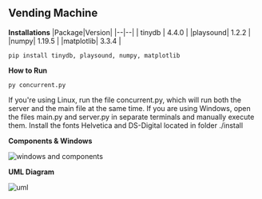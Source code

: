 ## **Vending Machine**

**Installations**
|Package|Version|
|--|--|
| tinydb | 4.4.0 |
|playsound| 1.2.2 |
|numpy| 1.19.5 |
|matplotlib| 3.3.4 |

    pip install tinydb, playsound, numpy, matplotlib

**How to Run**

    py concurrent.py
If you're using Linux, run the file concurrent.py, which will run both the server and the main file at the same time. If you are using Windows, open the files main.py and server.py in separate terminals and manually execute them. Install the fonts Helvetica and DS-Digital located in folder ./install


**Components & Windows**

![windows and components](https://i.imgur.com/Ed6DgtK.png)

**UML Diagram**

![uml](https://i.imgur.com/E3uNFHH.png)
